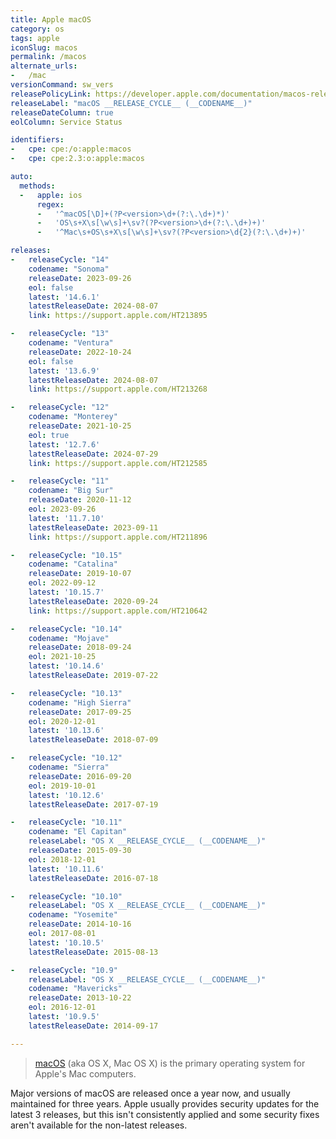 ```yaml
---
title: Apple macOS
category: os
tags: apple
iconSlug: macos
permalink: /macos
alternate_urls:
-   /mac
versionCommand: sw_vers
releasePolicyLink: https://developer.apple.com/documentation/macos-release-notes
releaseLabel: "macOS __RELEASE_CYCLE__ (__CODENAME__)"
releaseDateColumn: true
eolColumn: Service Status

identifiers:
-   cpe: cpe:/o:apple:macos
-   cpe: cpe:2.3:o:apple:macos

auto:
  methods:
  -   apple: ios
      regex:
      -   '^macOS[\D]+(?P<version>\d+(?:\.\d+)*)'
      -   'OS\s+X\s[\w\s]+\sv?(?P<version>\d+(?:\.\d+)+)'
      -   '^Mac\s+OS\s+X\s[\w\s]+\sv?(?P<version>\d{2}(?:\.\d+)+)'

releases:
-   releaseCycle: "14"
    codename: "Sonoma"
    releaseDate: 2023-09-26
    eol: false
    latest: '14.6.1'
    latestReleaseDate: 2024-08-07
    link: https://support.apple.com/HT213895

-   releaseCycle: "13"
    codename: "Ventura"
    releaseDate: 2022-10-24
    eol: false
    latest: '13.6.9'
    latestReleaseDate: 2024-08-07
    link: https://support.apple.com/HT213268

-   releaseCycle: "12"
    codename: "Monterey"
    releaseDate: 2021-10-25
    eol: true
    latest: '12.7.6'
    latestReleaseDate: 2024-07-29
    link: https://support.apple.com/HT212585

-   releaseCycle: "11"
    codename: "Big Sur"
    releaseDate: 2020-11-12
    eol: 2023-09-26
    latest: '11.7.10'
    latestReleaseDate: 2023-09-11
    link: https://support.apple.com/HT211896

-   releaseCycle: "10.15"
    codename: "Catalina"
    releaseDate: 2019-10-07
    eol: 2022-09-12
    latest: '10.15.7'
    latestReleaseDate: 2020-09-24
    link: https://support.apple.com/HT210642

-   releaseCycle: "10.14"
    codename: "Mojave"
    releaseDate: 2018-09-24
    eol: 2021-10-25
    latest: '10.14.6'
    latestReleaseDate: 2019-07-22

-   releaseCycle: "10.13"
    codename: "High Sierra"
    releaseDate: 2017-09-25
    eol: 2020-12-01
    latest: '10.13.6'
    latestReleaseDate: 2018-07-09

-   releaseCycle: "10.12"
    codename: "Sierra"
    releaseDate: 2016-09-20
    eol: 2019-10-01
    latest: '10.12.6'
    latestReleaseDate: 2017-07-19

-   releaseCycle: "10.11"
    codename: "El Capitan"
    releaseLabel: "OS X __RELEASE_CYCLE__ (__CODENAME__)"
    releaseDate: 2015-09-30
    eol: 2018-12-01
    latest: '10.11.6'
    latestReleaseDate: 2016-07-18

-   releaseCycle: "10.10"
    releaseLabel: "OS X __RELEASE_CYCLE__ (__CODENAME__)"
    codename: "Yosemite"
    releaseDate: 2014-10-16
    eol: 2017-08-01
    latest: '10.10.5'
    latestReleaseDate: 2015-08-13

-   releaseCycle: "10.9"
    releaseLabel: "OS X __RELEASE_CYCLE__ (__CODENAME__)"
    codename: "Mavericks"
    releaseDate: 2013-10-22
    eol: 2016-12-01
    latest: '10.9.5'
    latestReleaseDate: 2014-09-17

---
```


>[macOS](https://en.wikipedia.org/wiki/MacOS) (aka OS X, Mac OS X) is the primary operating system
> for Apple's Mac computers.

Major versions of macOS are released once a year now, and usually maintained for three years.
Apple usually provides security updates for the latest 3 releases, but this isn't consistently
applied and some security fixes aren't available for the non-latest releases.
